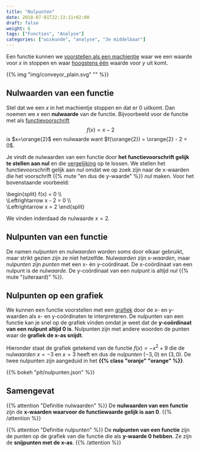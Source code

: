 ```yaml
---
title: "Nulpunten"
date: 2018-07-01T22:13:11+02:00
draft: false
weight: 6
tags: ["Functies", "Analyse"]
categories: ["wiskunde", "analyse", "3e middelbaar"]
---
```

Een functie kunnen we [voorstellen als een machientje](../intro) waar we een
waarde voor $x$ in stoppen en waar [hoogstens één](../intro#samengevat) waarde
voor $y$ uit komt.

{{% img "img/conveyor_plain.svg" "" %}}

## Nulwaarden van een functie
Stel dat we een $x$ in het machientje stoppen en dat er $0$ uitkomt. Dan noemen
we $x$ een **nulwaarde** van de functie. Bijvoorbeeld voor de functie met als
[functievoorschrift](../voorschrift)
$$f(x) = x - 2$$
is $x=\orange{2}$ een nulwaarde want $f(\orange{2}) = \orange{2} - 2 = 0$.

Je vindt de nulwaarden van een functie door **het functievoorschrift gelijk te
stellen aan nul** en die [vergelijking](../../vergelijkingen) op te lossen. We
stellen het functievoorschrift gelijk aan *nul* omdat we op zoek zijn naar de
x-waarden die het voorschrift {{% mute "en dus de y-waarde" %}} *nul* maken.
Voor het bovenstaande voorbeeld:

\begin{split}
    f(x) = 0 \\\\\
    \Leftrightarrow x - 2 = 0 \\\\\
    \Leftrightarrow x = 2
\end{split}

We vinden inderdaad de nulwaarde $x=2$.

## Nulpunten van een functie
De namen *nulpunten* en *nulwaarden* worden soms door elkaar gebruikt, maar
strikt gezien zijn ze niet hetzelfde. Nul*waarden* zijn x-*waarden*, maar
nul*punten* zijn *punten* met een x- én y-coördinaat. De x-coördinaat van een
nulpunt is de nul*waarde*. De y-coördinaat van een nulpunt is altijd *nul*
{{% mute "(uiteraard)" %}}.

## Nulpunten op een grafiek
We kunnen een functie voorstellen met een [grafiek](../grafiek) door de x- en
y-waarden als x- en y-coördinaten te interpreteren. De nulpunten van een
functie kan je snel op de grafiek vinden omdat je weet dat de **y-coördinaat van
een nulpunt altijd 0 is**. Nulpunten zijn met andere woorden de punten waar de
**grafiek de x-as snijdt**.

Hieronder staat de grafiek getekend van de functie $f(x) = -x^2 + 9$ die de
nul*waarden* $x=-3$ en $x=3$ heeft en dus de nul*punten* $(-3, 0)$ en $(3, 0)$.
De twee nulpunten zijn aangeduid in het **{{% class "oranje" "orange" %}}**.

{{% bokeh "plt/nulpunten.json" %}}

## Samengevat
{{% attention "Definitie nulwaarden" %}}
De **nulwaarden van een functie** zijn de **x-waarden waarvoor de
functiewaarde gelijk is aan 0**.
{{% /attention %}}

{{% attention "Definitie nulpunten" %}}
De **nulpunten van een functie** zijn de punten op de grafiek van die functie
die als **y-waarde 0 hebben**. Ze zijn de **snijpunten met de x-as**.
{{% /attention %}}
